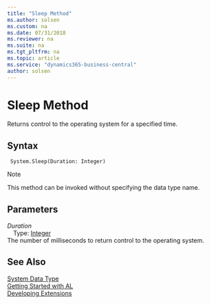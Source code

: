 ```yaml
---
title: "Sleep Method"
ms.author: solsen
ms.custom: na
ms.date: 07/31/2018
ms.reviewer: na
ms.suite: na
ms.tgt_pltfrm: na
ms.topic: article
ms.service: "dynamics365-business-central"
author: solsen
---
```

[//]: # (START>DO_NOT_EDIT)
[//]: # (IMPORTANT:Do not edit any of the content between here and the END>DO_NOT_EDIT.)
[//]: # (Any modifications should be made in the .resx files in the ModernDev repo.)
# Sleep Method
Returns control to the operating system for a specified time.

## Syntax
```
 System.Sleep(Duration: Integer)
```
> [!NOTE]  
> This method can be invoked without specifying the data type name.  
## Parameters
*Duration*  
&emsp;Type: [Integer](integer-data-type.md)  
The number of milliseconds to return control to the operating system.  



[//]: # (IMPORTANT: END>DO_NOT_EDIT)
## See Also
[System Data Type](system-data-type.md)  
[Getting Started with AL](../devenv-get-started.md)  
[Developing Extensions](../devenv-dev-overview.md)